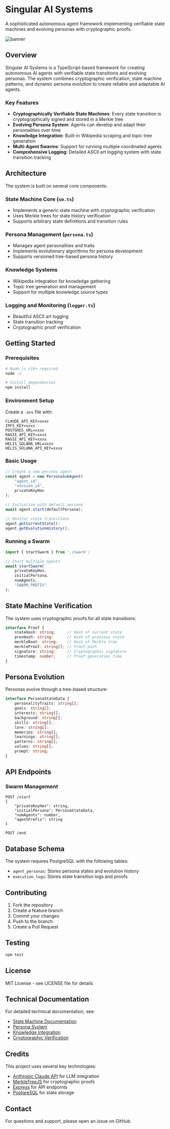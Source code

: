 # Singular AI Systems

A sophisticated autonomous agent framework implementing verifiable state machines and evolving personas with cryptographic proofs.

![banner]([https://github.com/ALIVEcorp/SoloS/blob/main/solos%20(1).png])

## Overview

Singular AI Systems is a TypeScript-based framework for creating autonomous AI agents with verifiable state transitions and evolving personas. The system combines cryptographic verification, state machine patterns, and dynamic persona evolution to create reliable and adaptable AI agents.

### Key Features

- **Cryptographically Verifiable State Machines**: Every state transition is cryptographically signed and stored in a Merkle tree
- **Evolving Persona System**: Agents can develop and adapt their personalities over time
- **Knowledge Integration**: Built-in Wikipedia scraping and topic tree generation
- **Multi-Agent Swarms**: Support for running multiple coordinated agents
- **Comprehensive Logging**: Detailed ASCII art logging system with state transition tracking

## Architecture

The system is built on several core components:

### State Machine Core (`sm.ts`)
- Implements a generic state machine with cryptographic verification
- Uses Merkle trees for state history verification
- Supports arbitrary state definitions and transition rules

### Persona Management (`persona.ts`)
- Manages agent personalities and traits
- Implements evolutionary algorithms for persona development
- Supports versioned tree-based persona history

### Knowledge Systems
- Wikipedia integration for knowledge gathering
- Topic tree generation and management
- Support for multiple knowledge source types

### Logging and Monitoring (`logger.ts`)
- Beautiful ASCII art logging
- State transition tracking
- Cryptographic proof verification

## Getting Started

### Prerequisites

```bash
# Node.js v18+ required
node -v

# Install dependencies
npm install
```

### Environment Setup

Create a `.env` file with:

```env
CLAUDE_API_KEY=xxxx
IPFS_KEY=xxxx
POSTGRES_URL=xxxx
RAGIE_API_KEY=xxxx
RAGIE_API_KEY=xxxx
HELIS_SOLANA_URL=xxxx
HELIS_SOLANA_API_KEY=xxxx
```

### Basic Usage

```typescript
// Create a new persona agent
const agent = new PersonaSubAgent(
    "agent_id",
    "session_id",
    privateKeyHex
);

// Initialize with default persona
await agent.start(defaultPersona);

// Monitor state transitions
agent.getCurrentState();
agent.getEvolutionHistory();
```

### Running a Swarm

```typescript
import { startSwarm } from './swarm';

// Start multiple agents
await startSwarm(
    privateKeyHex,
    initialPersona,
    numAgents,
    "SWARM_PREFIX"
);
```

## State Machine Verification

The system uses cryptographic proofs for all state transitions:

```typescript
interface Proof {
    stateHash: string;     // Hash of current state
    prevHash: string;      // Hash of previous state
    merkleRoot: string;    // Root of Merkle tree
    merkleProof: string[]; // Proof path
    signature: string;     // Cryptographic signature
    timestamp: number;     // Proof generation time
}
```

## Persona Evolution

Personas evolve through a tree-based structure:

```typescript
interface PersonaStateData {
    personalityTraits: string[];
    goals: string[];
    interests: string[];
    background: string[];
    skills: string[];
    lore: string[];
    memories: string[];
    learnings: string[];
    patterns: string[];
    values: string[];
    prompt: string;
}
```

## API Endpoints

### Swarm Management

```
POST /start
{
    "privateKeyHex": string,
    "initialPersona": PersonaStateData,
    "numAgents": number,
    "agentPrefix": string
}

POST /end
```

## Database Schema

The system requires PostgreSQL with the following tables:

- `agent_personas`: Stores persona states and evolution history
- `execution_logs`: Stores state transition logs and proofs

## Contributing

1. Fork the repository
2. Create a feature branch
3. Commit your changes
4. Push to the branch
5. Create a Pull Request

## Testing

```bash
npm test
```

## License

MIT License - see LICENSE file for details

## Technical Documentation

For detailed technical documentation, see:

- [State Machine Documentation](docs/state-machine.md)
- [Persona System](docs/persona-system.md)
- [Knowledge Integration](docs/knowledge-integration.md)
- [Cryptographic Verification](docs/crypto-verification.md)

## Credits

This project uses several key technologies:

- [Anthropic Claude API](https://www.anthropic.com/claude) for LLM integration
- [MerkleTreeJS](https://github.com/miguelmota/merkletreejs) for cryptographic proofs
- [Express](https://expressjs.com/) for API endpoints
- [PostgreSQL](https://www.postgresql.org/) for state storage

## Contact

For questions and support, please open an issue on GitHub.
